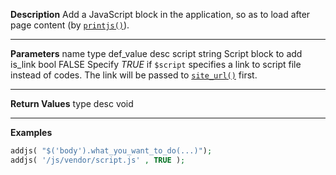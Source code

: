 **Description**
Add a JavaScript block in the application, so as to load after page content (by [`printjs()`](#printjs)).

--------
**Parameters**
name	type	def_value	desc
script	string		Script block to add
is_link	bool	FALSE	Specify *TRUE* if `$script` specifies a link to script file instead of codes. The link will be passed to [`site_url()`](#site_url) first.


--------
**Return Values**
type	desc
void

--------
**Examples**

```php
addjs( "$('body').what_you_want_to_do(...)");
addjs( '/js/vendor/script.js' , TRUE );
```